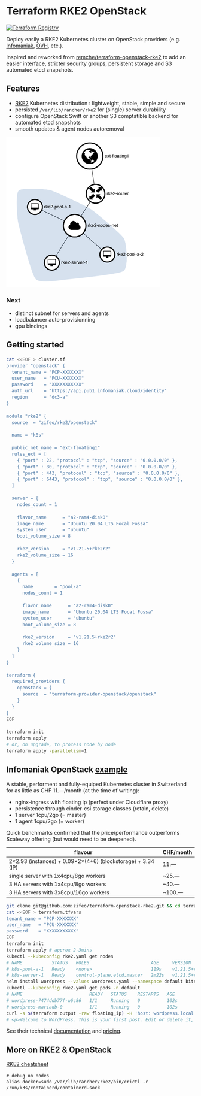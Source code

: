 # Terraform RKE2 OpenStack

[![Terraform Registry](https://img.shields.io/badge/terraform-registry-blue.svg)](https://registry.terraform.io/modules/zifeo/rke2/openstack/latest)

Deploy easily a RKE2 Kubernetes cluster on OpenStack providers (e.g. [Infomaniak](https://www.infomaniak.com/fr/hebergement/public-cloud), [OVH](https://www.ovhcloud.com/fr/public-cloud/), etc.).

Inspired and reworked from [remche/terraform-openstack-rke2](https://github.com/remche/terraform-openstack-rke2) to add an easier interface, stricter security groups, persistent storage and S3 automated etcd snapshots.

## Features

- [RKE2](https://docs.rke2.io) Kubernetes distribution : lightweight, stable, simple and secure
- persisted `/var/lib/rancher/rke2` for (single) server durability
- configure OpenStack Swift or another S3 comptatible backend for automated etcd snapshots
- smooth updates & agent nodes autoremoval

<img src="./example/net.png" height="400" />

### Next

- distinct subnet for servers and agents
- loadbalancer auto-provisionning
- gpu bindings

## Getting started

```bash
cat <<EOF > cluster.tf
provider "openstack" {
  tenant_name = "PCP-XXXXXXX"
  user_name   = "PCU-XXXXXXX"
  password    = "XXXXXXXXXXX"
  auth_url    = "https://api.pub1.infomaniak.cloud/identity"
  region      = "dc3-a"
}

module "rke2" {
  source  = "zifeo/rke2/openstack"

  name = "k8s"

  public_net_name = "ext-floating1"
  rules_ext = [
    { "port" : 22, "protocol" : "tcp", "source" : "0.0.0.0/0" },
    { "port" : 80, "protocol" : "tcp", "source" : "0.0.0.0/0" },
    { "port" : 443, "protocol" : "tcp", "source" : "0.0.0.0/0" },
    { "port" : 6443, "protocol" : "tcp", "source" : "0.0.0.0/0" },
  ]

  server = {
    nodes_count = 1

    flavor_name      = "a2-ram4-disk0"
    image_name       = "Ubuntu 20.04 LTS Focal Fossa"
    system_user      = "ubuntu"
    boot_volume_size = 8

    rke2_version     = "v1.21.5+rke2r2"
    rke2_volume_size = 16
  }

  agents = [
    {
      name        = "pool-a"
      nodes_count = 1

      flavor_name      = "a2-ram4-disk0"
      image_name       = "Ubuntu 20.04 LTS Focal Fossa"
      system_user      = "ubuntu"
      boot_volume_size = 8

      rke2_version     = "v1.21.5+rke2r2"
      rke2_volume_size = 16
    }
  ]
}

terraform {
  required_providers {
    openstack = {
      source  = "terraform-provider-openstack/openstack"
    }
  }
}
EOF

terraform init
terraform apply
# or, on upgrade, to process node by node
terraform apply -parallelism=1
```

## Infomaniak OpenStack [example](./example/main.tf)

A stable, performent and fully-equiped Kubernetes cluster in Switzerland for as little as CHF 11.—/month (at the time of writing):
- nginx-ingress with floating ip (perfect under Cloudflare proxy)
- persistence through cinder-csi storage classes (retain, delete)
- 1 server 1cpu/2go (= master)
- 1 agent 1cpu/2go (= worker)

Quick benchmarks confirmed that the price/performance outperforms Scaleway offering (but would need to be deepened).

| flavour                                                      | CHF/month |
|--------------------------------------------------------------|-----------|
| 2×2.93 (instances) + 0.09×2×(4+6) (blockstorage) + 3.34 (IP) | 11.—      |
| single server with 1x4cpu/8go workers                        | ~25.—     |
| 3 HA servers with 1x4cpu/8go workers                         | ~40.—     |
| 3 HA servers with 3x8cpu/16go workers                        | ~100.—    |

```bash
git clone git@github.com:zifeo/terraform-openstack-rke2.git && cd terraform-openstack-rke2/example
cat <<EOF > terraform.tfvars
tenant_name = "PCP-XXXXXXX"
user_name   = "PCU-XXXXXXX"
password    = "XXXXXXXXXXX"
EOF
terraform init
terraform apply # approx 2-3mins
kubectl --kubeconfig rke2.yaml get nodes
# NAME           STATUS   ROLES                       AGE     VERSION
# k8s-pool-a-1   Ready    <none>                      119s    v1.21.5+rke2r2
# k8s-server-1   Ready    control-plane,etcd,master   2m22s   v1.21.5+rke2r2
helm install wordpress --values wordpress.yaml --namespace default bitnami/wordpress
kubectl --kubeconfig rke2.yaml get pods -n default
# NAME                         READY   STATUS    RESTARTS   AGE
# wordpress-7474ddb77f-w6c86   1/1     Running   0          102s
# wordpress-mariadb-0          1/1     Running   0          102s
curl -s $(terraform output -raw floating_ip) -H 'host: wordpress.local' | grep Welcome
# <p>Welcome to WordPress. This is your first post. Edit or delete it, then start writing!</p>
```

See their technical [documentation](https://docs.infomaniak.cloud) and [pricing](https://www.infomaniak.com/fr/hebergement/public-cloud/tarifs).

## More on RKE2 & OpenStack

[RKE2 cheatsheet](https://gist.github.com/superseb/3b78f47989e0dbc1295486c186e944bf)

```
# debug on nodes
alias docker=sudo /var/lib/rancher/rke2/bin/crictl -r /run/k3s/containerd/containerd.sock
```
